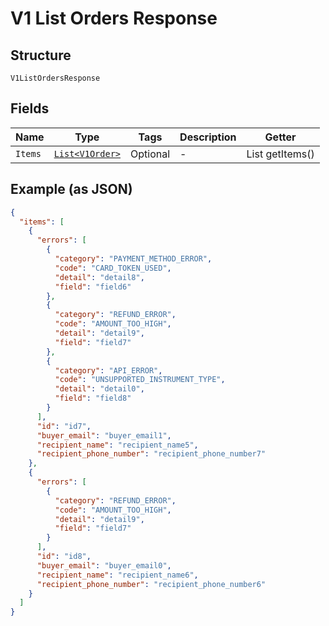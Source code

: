
# V1 List Orders Response

## Structure

`V1ListOrdersResponse`

## Fields

| Name | Type | Tags | Description | Getter |
|  --- | --- | --- | --- | --- |
| `Items` | [`List<V1Order>`](/doc/models/v1-order.md) | Optional | - | List<V1Order> getItems() |

## Example (as JSON)

```json
{
  "items": [
    {
      "errors": [
        {
          "category": "PAYMENT_METHOD_ERROR",
          "code": "CARD_TOKEN_USED",
          "detail": "detail8",
          "field": "field6"
        },
        {
          "category": "REFUND_ERROR",
          "code": "AMOUNT_TOO_HIGH",
          "detail": "detail9",
          "field": "field7"
        },
        {
          "category": "API_ERROR",
          "code": "UNSUPPORTED_INSTRUMENT_TYPE",
          "detail": "detail0",
          "field": "field8"
        }
      ],
      "id": "id7",
      "buyer_email": "buyer_email1",
      "recipient_name": "recipient_name5",
      "recipient_phone_number": "recipient_phone_number7"
    },
    {
      "errors": [
        {
          "category": "REFUND_ERROR",
          "code": "AMOUNT_TOO_HIGH",
          "detail": "detail9",
          "field": "field7"
        }
      ],
      "id": "id8",
      "buyer_email": "buyer_email0",
      "recipient_name": "recipient_name6",
      "recipient_phone_number": "recipient_phone_number6"
    }
  ]
}
```

